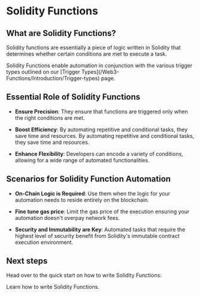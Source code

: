 # Solidity Functions

## What are Solidity Functions?

Solidity functions are essentially a piece of logic written in Solidity that determines whether certain conditions are met to execute a task.

<Note>
  Solidity Functions enable automation in conjunction with the various trigger types outlined on our [Trigger Types](/Web3-Functions/Introduction/Trigger-types) page.
</Note>

## Essential Role of Solidity Functions

* **Ensure Precision**: They ensure that functions are triggered only when the right conditions are met.

* **Boost Efficiency**: By automating repetitive and conditional tasks, they save time and resources.
  By automating repetitive and conditional tasks, they save time and resources.

* **Enhance Flexibility**: Developers can encode a variety of conditions, allowing for a wide range of automated functionalities.

## Scenarios for Solidity Function Automation

* **On-Chain Logic is Required**: Use them when the logic for your automation needs to reside entirely on the blockchain.

* **Fine tune gas price**: Limit the gas price of the execution ensuring your automation doesn't overpay network fees.

* **Security and Immutability are Key**: Automated tasks that require the highest level of security benefit from Solidity's immutable contract execution environment.

## Next steps

Head over to the quick start on how to write Solidity Functions:

<Card title="Writing Solidity Functions" icon="link" href="/Web3-Functions/How-To-Guides/Write-solidity-functions">
  Learn how to write Solidity Functions.
</Card>